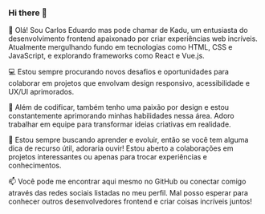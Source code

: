 ### Hi there 👋
👋 Olá! Sou Carlos Eduardo mas pode chamar de Kadu, um entusiasta do desenvolvimento frontend apaixonado por criar experiências web incríveis. Atualmente mergulhando fundo em tecnologias como HTML, CSS e JavaScript, e explorando frameworks como React e Vue.js.

💻 Estou sempre procurando novos desafios e oportunidades para colaborar em projetos que envolvam design responsivo, acessibilidade e UX/UI aprimorados.

🎨 Além de codificar, também tenho uma paixão por design e estou constantemente aprimorando minhas habilidades nessa área. Adoro trabalhar em equipe para transformar ideias criativas em realidade.

🌱 Estou sempre buscando aprender e evoluir, então se você tem alguma dica de recurso útil, adoraria ouvir! Estou aberto a colaborações em projetos interessantes ou apenas para trocar experiências e conhecimentos.

📫 Você pode me encontrar aqui mesmo no GitHub ou conectar comigo através das redes sociais listadas no meu perfil. Mal posso esperar para conhecer outros desenvolvedores frontend e criar coisas incríveis juntos!

<!--
**devkadu/devkadu** is a ✨ _special_ ✨ repository because its `README.md` (this file) appears on your GitHub profile.
<p>
Here are some ideas to get you started:

- 🔭 I’m currently working on ...
- 🌱 I’m currently learning ...
- 👯 I’m looking to collaborate on ...
- 🤔 I’m looking for help with ...
- 💬 Ask me about ...
- 📫 How to reach me: ...
- 😄 Pronouns: ...
- ⚡ Fun fact: ...
-->

